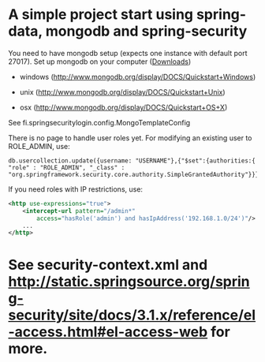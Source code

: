 A simple project start using spring-data, mongodb and spring-security
========

You need to have mongodb setup (expects one instance with default port 27017).
Set up mongodb on your computer (<a href="http://www.mongodb.org/downloads">Downloads</a>)

 - windows (http://www.mongodb.org/display/DOCS/Quickstart+Windows)

 - unix (http://www.mongodb.org/display/DOCS/Quickstart+Unix)

 - osx (http://www.mongodb.org/display/DOCS/Quickstart+OS+X)

See fi.springsecuritylogin.config.MongoTemplateConfig

There is no page to handle user roles yet. For modifying an existing user to ROLE_ADMIN, use:
```
db.usercollection.update({username: "USERNAME"},{"$set":{authorities:{ "role" : "ROLE_ADMIN", "_class" : "org.springframework.security.core.authority.SimpleGrantedAuthority"}}});
```

If you need roles with IP restrictions, use:

```xml
<http use-expressions="true">
    <intercept-url pattern="/admin*"
        access="hasRole('admin') and hasIpAddress('192.168.1.0/24')"/>
    ...
</http>
```

See security-context.xml and http://static.springsource.org/spring-security/site/docs/3.1.x/reference/el-access.html#el-access-web
for more.
========


